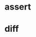 # assert

<!-- TODO-START
TODO: Fill short description here.

## Type signature

TODO: Fill type signature down below.

```
any ⇒ any
```

## Examples

TODO: List at least one example down below.

```javascript
assert(); // ⇒ TODO
```

## Questions

TODO: List questions that may this function answers.
TODO-END -->


# diff

<!-- TODO-START
TODO: Fill short description here.

## Type signature

TODO: Fill type signature down below.

```
any ⇒ any
```

## Examples

TODO: List at least one example down below.

```javascript
diff(); // ⇒ TODO
```

## Questions

TODO: List questions that may this function answers.
TODO-END -->
